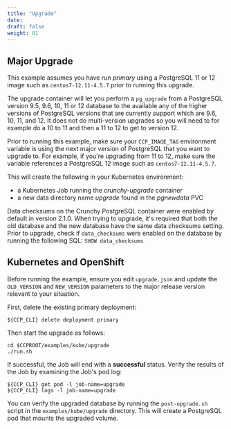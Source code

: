 ```yaml
---
title: "Upgrade"
date:
draft: false
weight: 81
---
```


## Major Upgrade


This example assumes you have run *primary* using a PostgreSQL 11 or 12 image
such as `centos7-12.11-4.5.7` prior to running this upgrade.


The upgrade container will let you perform a `pg_upgrade` from a PostgreSQL version 9.5, 9.6, 10, 11 or 12 database to the available any of the higher versions of PostgreSQL versions that are currently support which are 9.6, 10, 11, and 12. It does not do multi-version upgrades so you will need to for example do a 10 to 11 and then a 11 to 12 to get to version 12.

Prior to running this example, make sure your `CCP_IMAGE_TAG`
environment variable is using the next major version of PostgreSQL that you
want to upgrade to. For example, if you're upgrading from 11 to 12, make
sure the variable references a PostgreSQL 12 image such as `centos7-12.11-4.5.7`.

This will create the following in your Kubernetes environment:

 * a Kubernetes Job running the *crunchy-upgrade* container
 * a new data directory name *upgrade* found in the *pgnewdata* PVC


Data checksums on the Crunchy PostgreSQL container were enabled by default in version 2.1.0.
When trying to upgrade, it's required that both the old database and the new database
have the same data checksums setting.  Prior to upgrade, check if `data_checksums`
were enabled on the database by running the following SQL: `SHOW data_checksums`


## Kubernetes and OpenShift


Before running the example, ensure you edit `upgrade.json` and update the `OLD_VERSION`
and `NEW_VERSION` parameters to the major release version relevant to your situation.


First, delete the existing primary deployment:
```
${CCP_CLI} delete deployment primary
```
Then start the upgrade as follows:

```
cd $CCPROOT/examples/kube/upgrade
./run.sh
```

If successful, the Job will end with a **successful** status. Verify
the results of the Job by examining the Job's pod log:
```
${CCP_CLI} get pod -l job-name=upgrade
${CCP_CLI} logs -l job-name=upgrade
```

You can verify the upgraded database by running the `post-upgrade.sh` script in the
`examples/kube/upgrade` directory.  This will create a PostgreSQL pod that mounts the
upgraded volume.

